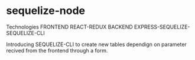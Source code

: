 # sequelize-node
Technologies
FRONTEND REACT-REDUX
BACKEND  EXPRESS-SEQUELIZE-SEQUELIZE-CLI

Introducing SEQUELIZE-CLI to create new tables dependign on parameter recived from
the frontend through a form.
